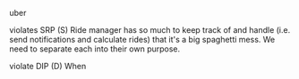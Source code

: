 uber

violates SRP (S)
Ride manager has so much to keep track of and handle (i.e. send notifications and calculate rides) that it's a big spaghetti mess. We need to separate each into their own purpose.

violate DIP (D)
When 